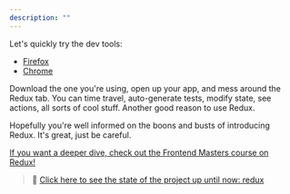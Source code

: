 ```yaml
---
description: ""
---
```


Let's quickly try the dev tools:

- [Firefox][fox]
- [Chrome][chrome]

Download the one you're using, open up your app, and mess around the Redux tab. You can time travel, auto-generate tests, modify state, see actions, all sorts of cool stuff. Another good reason to use Redux.

Hopefully you're well informed on the boons and busts of introducing Redux. It's great, just be careful.

[If you want a deeper dive, check out the Frontend Masters course on Redux!][fem]

> 🏁 [Click here to see the state of the project up until now: redux][step]

[step]: https://github.com/btholt/citr-v7-project/tree/master/redux
[fox]: https://addons.mozilla.org/en-US/firefox/addon/reduxdevtools/
[chrome]: https://chrome.google.com/webstore/detail/redux-devtools/lmhkpmbekcpmknklioeibfkpmmfibljd?hl=en
[fem]: https://frontendmasters.com/courses/redux-mobx/

